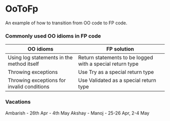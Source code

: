 # OoToFp
An example of how to transition from OO code to FP code.

### Commonly used OO idioms in FP code

| OO idioms | FP solution |
| --------- | ----------- |
| Using log statements in the method itself | Return statements to be logged with a special return type |
| Throwing exceptions | Use Try as a special return type |
| Throwing exceptions for invalid conditions | Use Validated as a special return type |

### Vacations

Ambarish - 26th Apr - 4th May
Akshay - 
Manoj - 25-26 Apr, 2-4 May